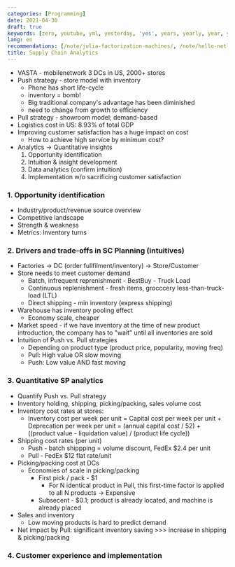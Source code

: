```yaml
---
categories: [Programming]
date: 2021-04-30
draft: true
keywords: [zero, youtube, yml, yesterday, 'yes', years, yearly, year, yay, xxx]
lang: en
recommendations: [/note/julia-factorization-machines/, /note/hello-netlify/, /note/machine-learning-product/]
title: Supply Chain Analytics
---
```



- VASTA - mobilenetwork 3 DCs in US, 2000+ stores
- Push strategy - store model with inventory
  - Phone has short life-cycle
  - inventory = bomb!
  - Big traditional company's advantage has been diminished
  - need to change from growth to efficiency
- Pull strategy - showroom model; demand-based
- Logistics cost in US: 8.93% of total GDP
- Improving customer satisfaction has a huge impact on cost
  - How to achieve high service by minimum cost?
- Analytics -> Quantitative insights
  1. Opportunity identification
  2. Intuition & insight development
  3. Data analytics (confirm intuition)
  4. Implementation w/o sacrificing customer satisfaction

### 1. Opportunity identification

- Industry/product/revenue source overview
- Competitive landscape
- Strength & weakness
- Metrics: Inventory turns

### 2. Drivers and trade-offs in SC Planning (intuitives)

- Factories -> DC (order fullfilment/inventory) -> Store/Customer
- Store needs to meet customer demand
  - Batch, infrequent reprenishment - BestBuy - Truck Load
  - Continuous replenishment - fresh items, grocccery less-than-truck-load (LTL)
  - Direct shipping - min inventory (express shipping)
- Warehouse has inventory pooling effect
  - Economy scale, cheaper
- Market speed - if we have inventory at the time of new product introduction, the company has to "wait" until all inventories are sold
- Intuition of Push vs. Pull strategies
  - Depending on product type (product price, popularity, moving freq)
  - Pull: High value OR slow moving
  - Push: Low value AND fast moving

### 3. Quantitative SP analytics

- Quantify Push vs. Pull strategy
- Inventory holding, shipping, picking/packing, sales volume cost
- Inventory cost rates at stores:
  - Inventory cost per week per unit = Capital cost per week per unit + Deprecation per week per unit = (annual capital cost / 52) + ((product value - liquidation value) / (product life cycle))
- Shipping cost rates (per unit)
  - Push - batch shippping = volume discount, FedEx $2.4 per unit
  - Pull - FedEx $12 flat rate/unit
- Picking/packing cost at DCs
  - Economies of scale in picking/packing
    - First pick / pack - $1
      - For N identical product in Pull, this first-time factor is applied to all N products -> Expensive
    - Subsecent - $0.1; product is already located, and machine is already placed
- Sales and inventory
  - Low moving products is hard to predict demand
- Net impact by Pull: significant inventory saving >>> increase in shipping & picking/packing

### 4. Customer experience and implementation